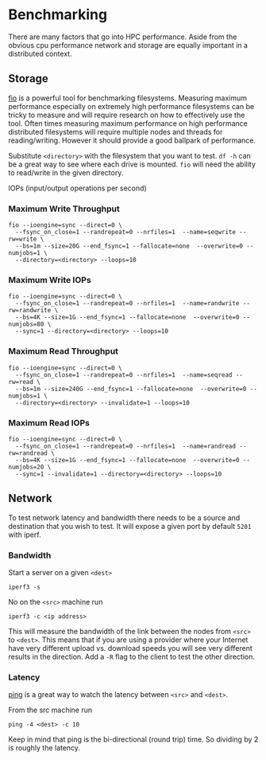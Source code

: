# Benchmarking

There are many factors that go into HPC performance. Aside from the
obvious cpu performance network and storage are equally important in a
distributed context.

## Storage

[fio](https://fio.readthedocs.io/en/latest/fio_doc.html) is a powerful
tool for benchmarking filesystems. Measuring maximum performance
especially on extremely high performance filesystems can be tricky to
measure and will require research on how to effectively use the
tool. Often times measuring maximum performance on high performance
distributed filesystems will require multiple nodes and threads for
reading/writing. However it should provide a good ballpark of
performance.

Substitute `<directory>` with the filesystem that you want to
test. `df -h` can be a great way to see where each drive is
mounted. `fio` will need the ability to read/write in the given
directory.

IOPs (input/output operations per second)

### Maximum Write Throughput

```shell
fio --ioengine=sync --direct=0 \
  --fsync_on_close=1 --randrepeat=0 --nrfiles=1  --name=seqwrite --rw=write \
  --bs=1m --size=20G --end_fsync=1 --fallocate=none  --overwrite=0 --numjobs=1 \
  --directory=<directory> --loops=10
```

### Maximum Write IOPs

```shell
fio --ioengine=sync --direct=0 \
  --fsync_on_close=1 --randrepeat=0 --nrfiles=1  --name=randwrite --rw=randwrite \
  --bs=4K --size=1G --end_fsync=1 --fallocate=none  --overwrite=0 --numjobs=80 \
  --sync=1 --directory=<directory> --loops=10
```

### Maximum Read Throughput

```shell
fio --ioengine=sync --direct=0 \
  --fsync_on_close=1 --randrepeat=0 --nrfiles=1  --name=seqread --rw=read \
  --bs=1m --size=240G --end_fsync=1 --fallocate=none  --overwrite=0 --numjobs=1 \
  --directory=<directory> --invalidate=1 --loops=10
```

### Maximum Read IOPs

```shell
fio --ioengine=sync --direct=0 \
  --fsync_on_close=1 --randrepeat=0 --nrfiles=1  --name=randread --rw=randread \
  --bs=4K --size=1G --end_fsync=1 --fallocate=none  --overwrite=0 --numjobs=20 \
  --sync=1 --invalidate=1 --directory=<directory> --loops=10
```

## Network

To test network latency and bandwidth there needs to be a source and
destination that you wish to test. It will expose a given port by
default `5201` with iperf.

### Bandwidth

Start a server on a given `<dest>`

```shell
iperf3 -s
```

No on the `<src>` machine run

```shell
iperf3 -c <ip address>
```

This will measure the bandwidth of the link between the nodes from
`<src>` to `<dest>`. This means that if you are using a provider where
your Internet have very different upload vs. download speeds you will
see very different results in the direction. Add a `-R` flag to the
client to test the other direction.

### Latency

[ping](https://linux.die.net/man/8/ping) is a great way to watch the
latency between `<src>` and `<dest>`.

From the src machine run

```shell
ping -4 <dest> -c 10
```

Keep in mind that ping is the bi-directional (round trip) time. So
dividing by 2 is roughly the latency.

